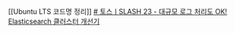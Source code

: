 [[Ubuntu LTS 코드명 정리]]
[# 토스ㅣSLASH 23 - 대규모 로그 처리도 OK! Elasticsearch 클러스터 개선기](https://www.youtube.com/watch?v=_SJYU4lHa28&t=312s)
